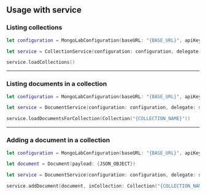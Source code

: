 ## Usage with service

### Listing collections

``` swift
let configuration = MongoLabConfiguration(baseURL: "{BASE_URL}", apiKey: "{API_KEY}")

let service = CollectionService(configuration: configuration, delegate: self)

service.loadCollections()
```

---

### Listing documents in a collection

``` swift
let configuration = MongoLabConfiguration(baseURL: "{BASE_URL}", apiKey: "{API_KEY}")

let service = DocumentService(configuration: configuration, delegate: self)

service.loadDocumentsForCollection(Collection("{COLLECTION_NAME}"))
```

---

### Adding a document in a collection

``` swift
let configuration = MongoLabConfiguration(baseURL: "{BASE_URL}", apiKey: "{API_KEY}")

let document = Document(payload: {JSON_OBJECT})

let service = DocumentService(configuration: configuration, delegate: self)

service.addDocument(document, inCollection: Collection("{COLLECTION_NAME}"))
```